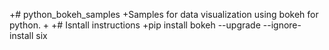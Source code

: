 +# python_bokeh_samples
 +Samples for data visualization using bokeh for python. 
 +
 +# Isntall instructions
 +pip install bokeh --upgrade --ignore-install six 
